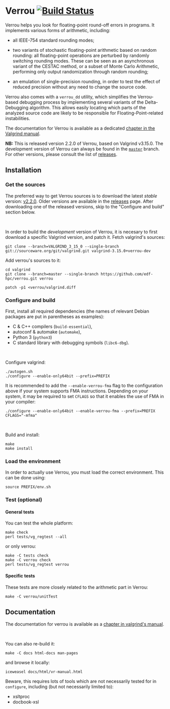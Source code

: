 # Verrou [![Build Status](https://travis-ci.org/edf-hpc/verrou.svg?branch=master)](https://travis-ci.org/edf-hpc/verrou)

Verrou helps you look for floating-point round-off errors in programs. It
implements various forms of arithmetic, including:

- all IEEE-754 standard rounding modes;

- two variants of stochastic floating-point arithmetic based on random rounding:
  all floating-point operations are perturbed by randomly switching rounding
  modes. These can be seen as an asynchronous variant of the CESTAC method, or a
  subset of Monte Carlo Arithmetic, performing only output randomization through
  random rounding;

- an emulation of single-precision rounding, in order to test the effect of
  reduced precision without any need to change the source code.

Verrou also comes with a `verrou_dd` utility, which simplifies the Verrou-based
debugging process by implementing several variants of the Delta-Debugging
algorithm. This allows easily locating which parts of the analyzed source code
are likely to be responsible for Floating-Point-related instabilities.

The documentation for Verrou is available as a dedicated [chapter in the
Valgrind manual](http://edf-hpc.github.io/verrou/vr-manual.html).

**NB:** This is released version 2.2.0 of Verrou, based on Valgrind
  v3.15.0. The development version of Verrou can always be found in
  the [`master`](https://github.com/edf-hpc/verrou/) branch. For other
  versions, please consult the list of
  [releases](https://github.com/edf-hpc/verrou/releases).

## Installation

### Get the sources

The preferred way to get Verrou sources is to download the latest *stable*
version: [v2.2.0](https://github.com/edf-hpc/verrou/releases/latest).
Older versions are available in the [releases](https://github.com/edf-hpc/verrou/releases)
page. After downloading one of the released versions, skip to the "Configure
and build" section below.

<p>&nbsp;</p>

In order to build the *development* version of Verrou, it is necesary to first
download a specific Valgrind version, and patch it. Fetch valgrind's sources:

    git clone --branch=VALGRIND_3_15_0 --single-branch git://sourceware.org/git/valgrind.git valgrind-3.15.0+verrou-dev

Add verrou's sources to it:

    cd valgrind
    git clone --branch=master --single-branch https://github.com/edf-hpc/verrou.git verrou

    patch -p1 <verrou/valgrind.diff


### Configure and build

First, install all required dependencies (the names of relevant Debian packages
are put in parentheses as examples):

- C & C++ compilers (`build-essential`),
- autoconf & automake (`automake`),
- Python 3 (`python3`)
- C standard library with debugging symbols (`libc6-dbg`).

<p>&nbsp;</p>

Configure valgrind:

    ./autogen.sh
    ./configure --enable-only64bit --prefix=PREFIX

It is recommended to add the `--enable-verrou-fma` flag to the configuration
above if your system supports FMA instructions. Depending on your system, it may
be required to set `CFLAGS` so that it enables the use of FMA in your compiler:

    ./configure --enable-only64bit --enable-verrou-fma --prefix=PREFIX CFLAGS="-mfma"

<p>&nbsp;</p>

Build and install:

    make
    make install


### Load the environment

In order to actually use Verrou, you must load the correct environment. This can
be done using:

    source PREFIX/env.sh


### Test (optional)

#### General tests

You can test the whole platform:

    make check
    perl tests/vg_regtest --all
    
or only verrou:

    make -C tests check
    make -C verrou check
    perl tests/vg_regtest verrou
    
    
#### Specific tests

These tests are more closely related to the arithmetic part in Verrou:

    make -C verrou/unitTest


## Documentation

The documentation for verrou is available as a
[chapter in valgrind's manual](//edf-hpc.github.com/verrou/vr-manual.html).

<p>&nbsp;</p>

You can also re-build it:

    make -C docs html-docs man-pages

and browse it locally:

    iceweasel docs/html/vr-manual.html


Beware, this requires lots of tools which are not necessarily tested for in
`configure`, including (but not necessarily limited to):

  - xsltproc
  - docbook-xsl


